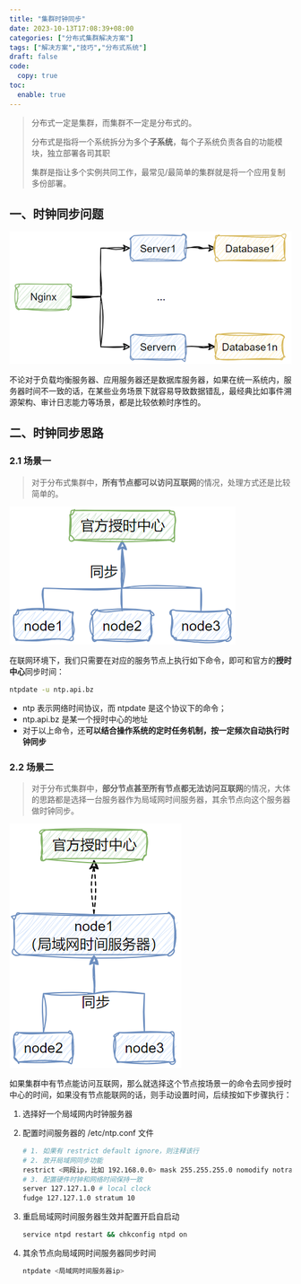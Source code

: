 ```yaml
---
title: "集群时钟同步"
date: 2023-10-13T17:08:39+08:00
categories: ["分布式集群解决方案"]
tags: ["解决方案","技巧","分布式系统"]
draft: false
code:
  copy: true
toc:
  enable: true
---
```


> 分布式一定是集群，而集群不一定是分布式的。
>
> 分布式是指将一个系统拆分为多个**子系统**，每个子系统负责各自的功能模块，独立部署各司其职
>
> 集群是指让多个实例共同工作，最常见/最简单的集群就是将一个应用复制多份部署。

## 一、时钟同步问题

![image-20240509205908919](./../images/image-20240509205908919.png)

不论对于负载均衡服务器、应用服务器还是数据库服务器，如果在统一系统内，服务器时间不一致的话，在某些业务场景下就容易导致数据错乱，最经典比如事件溯源架构、审计日志能力等场景，都是比较依赖时序性的。

## 二、时钟同步思路

### 2.1 场景一

> 对于分布式集群中，**所有节点都可以访问互联网**的情况，处理方式还是比较简单的。

![image-20240509210850074](./../images/image-20240509210850074.png)

在联网环境下，我们只需要在对应的服务节点上执行如下命令，即可和官方的**授时中心**同步时间：

```sh
ntpdate -u ntp.api.bz
```

- ntp 表示网络时间协议，而 ntpdate 是这个协议下的命令；
- ntp.api.bz 是某一个授时中心的地址
- 对于以上命令，还**可以结合操作系统的定时任务机制，按一定频次自动执行时钟同步**

### 2.2 场景二

> 对于分布式集群中，**部分节点甚至所有节点都无法访问互联网**的情况，大体的思路都是选择一台服务器作为局域网时间服务器，其余节点向这个服务器做时钟同步。

![image-20240509211754543](./../images/image-20240509211754543.png)

如果集群中有节点能访问互联网，那么就选择这个节点按场景一的命令去同步授时中心的时间，如果没有节点能联网的话，则手动设置时间，后续按如下步骤执行：

1. 选择好一个局域网内时钟服务器

2. 配置时间服务器的 /etc/ntp.conf 文件

   ```sh
   # 1. 如果有 restrict default ignore，则注释该行
   # 2. 放开局域⽹同步功能
   restrict <网段ip，比如 192.168.0.0> mask 255.255.255.0 nomodify notrap
   # 3. 配置硬件时钟和网络时间保持一致
   server 127.127.1.0 # local clock
   fudge 127.127.1.0 stratum 10
   ```

3. 重启局域网时间服务器生效并配置开启自启动

   ```sh
   service ntpd restart && chkconfig ntpd on
   ```

4. 其余节点向局域网时间服务器同步时间

   ```sh
   ntpdate <局域网时间服务器ip>
   ```

   
